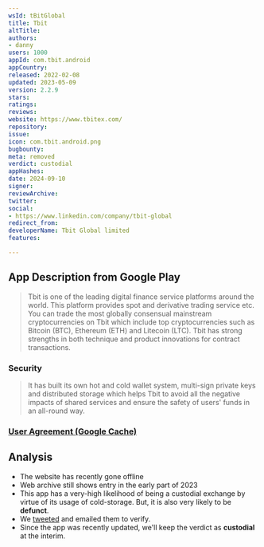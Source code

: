 ```yaml
---
wsId: tBitGlobal
title: Tbit
altTitle: 
authors:
- danny
users: 1000
appId: com.tbit.android
appCountry: 
released: 2022-02-08
updated: 2023-05-09
version: 2.2.9
stars: 
ratings: 
reviews: 
website: https://www.tbitex.com/
repository: 
issue: 
icon: com.tbit.android.png
bugbounty: 
meta: removed
verdict: custodial
appHashes: 
date: 2024-09-10
signer: 
reviewArchive: 
twitter: 
social:
- https://www.linkedin.com/company/tbit-global
redirect_from: 
developerName: Tbit Global limited
features: 

---
```


## App Description from Google Play 

> Tbit is one of the leading digital finance service platforms around the world. This platform provides spot and derivative trading service etc. You can trade the most globally consensual mainstream cryptocurrencies on Tbit which include top cryptocurrencies such as Bitcoin (BTC), Ethereum (ETH) and Litecoin (LTC). Tbit has strong strengths in both technique and product innovations for contract transactions.

### Security 

> It has built its own hot and cold wallet system, multi-sign private keys and distributed storage which helps Tbit to avoid all the negative impacts of shared services and ensure the safety of users' funds in an all-round way.

### [User Agreement (Google Cache)](https://webcache.googleusercontent.com/search?q=cache:et5HPHxNBT4J:https://www.tbitex.com/user-agreement/&cd=2&hl=en&ct=clnk&gl=ph)

## Analysis 

- The website has recently gone offline
- Web archive still shows entry in the early part of 2023
- This app has a very-high likelihood of being a custodial exchange by virtue of its usage of cold-storage. But, it is also very likely to be **defunct**.
- We [tweeted](https://twitter.com/BitcoinWalletz/status/1664898818872156160) and emailed them to verify. 
- Since the app was recently updated, we'll keep the verdict as **custodial** at the interim. 


